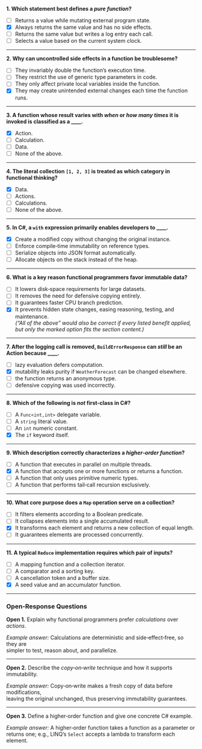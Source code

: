 **1. Which statement best defines a *pure function*?**

- [ ] Returns a value while mutating external program state.
- [x] Always returns the same value and has no side effects.
- [ ] Returns the same value but writes a log entry each call.
- [ ] Selects a value based on the current system clock.

---

**2. Why can uncontrolled side effects in a function be troublesome?**

- [ ] They invariably double the function’s execution time.
- [ ] They restrict the use of generic type parameters in code.
- [ ] They only affect private local variables inside the function.
- [x] They may create unintended external changes each time the function runs.

---

**3. A function whose result varies with *when* or *how many times* it is invoked is classified as a ____.**

- [x] Action.
- [ ] Calculation.
- [ ] Data.
- [ ] None of the above.

---

**4. The literal collection `[1, 2, 3]` is treated as which category in functional thinking?**

- [x] Data.
- [ ] Actions.
- [ ] Calculations.
- [ ] None of the above.

---

**5. In C#, a `with` expression primarily enables developers to ____.**

- [x] Create a modified copy without changing the original instance.
- [ ] Enforce compile‑time immutability on reference types.
- [ ] Serialize objects into JSON format automatically.
- [ ] Allocate objects on the stack instead of the heap.

---

**6. What is a key reason functional programmers favor immutable data?**

- [ ] It lowers disk‑space requirements for large datasets.
- [ ] It removes the need for defensive copying entirely.
- [ ] It guarantees faster CPU branch prediction.
- [x] It prevents hidden state changes, easing reasoning, testing, and maintenance.  
  *(“All of the above” would also be correct if every listed benefit applied,  
  but only the marked option fits the section content.)*

---

**7. After the logging call is removed, `BuildErrorResponse` can *still* be an Action because ____.**

- [ ] lazy evaluation defers computation.
- [x] mutability leaks purity if `WeatherForecast` can be changed elsewhere.
- [ ] the function returns an anonymous type.
- [ ] defensive copying was used incorrectly.

---

**8. Which of the following is *not* first‑class in C#?**

- [ ] A `Func<int,int>` delegate variable.
- [ ] A `string` literal value.
- [ ] An `int` numeric constant.
- [x] The `if` keyword itself.

---

**9. Which description correctly characterizes a *higher‑order function*?**

- [ ] A function that executes in parallel on multiple threads.
- [x] A function that accepts one or more functions or returns a function.
- [ ] A function that only uses primitive numeric types.
- [ ] A function that performs tail‑call recursion exclusively.

---

**10. What core purpose does a `Map` operation serve on a collection?**

- [ ] It filters elements according to a Boolean predicate.
- [ ] It collapses elements into a single accumulated result.
- [x] It transforms each element and returns a new collection of equal length.
- [ ] It guarantees elements are processed concurrently.

---

**11. A typical `Reduce` implementation requires which pair of inputs?**

- [ ] A mapping function and a collection iterator.
- [ ] A comparator and a sorting key.
- [ ] A cancellation token and a buffer size.
- [x] A seed value and an accumulator function.

---

### Open‑Response Questions

**Open 1.** Explain why functional programmers prefer *calculations* over *actions*.

*Example answer:* Calculations are deterministic and side‑effect‑free, so they are  
simpler to test, reason about, and parallelize.

---

**Open 2.** Describe the *copy‑on‑write* technique and how it supports immutability.

*Example answer:* Copy‑on‑write makes a fresh copy of data before modifications,  
leaving the original unchanged, thus preserving immutability guarantees.

---

**Open 3.** Define a higher‑order function and give one concrete C# example.

*Example answer:* A higher‑order function takes a function as a parameter or  
returns one; e.g., LINQ’s `Select` accepts a lambda to transform each element.
